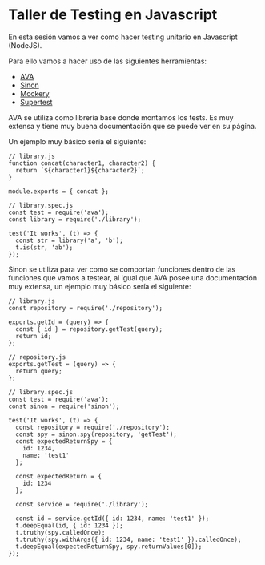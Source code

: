# Taller de Testing en Javascript

En esta sesión vamos a ver como hacer testing unitario en Javascript (NodeJS).

Para ello vamos a hacer uso de las siguientes herramientas:
- [AVA](https://www.npmjs.com/package/ava)
- [Sinon](https://www.npmjs.com/package/sinon)
- [Mockery](https://www.npmjs.com/package/mockery)
- [Supertest](https://www.npmjs.com/package/supertest)

AVA se utiliza como libreria base donde montamos los tests. Es muy extensa y
tiene muy buena documentación que se puede ver en su página.

Un ejemplo muy básico sería el siguiente:

```
// library.js
function concat(character1, character2) {
  return `${character1}${character2}`;
}

module.exports = { concat };
```
```
// library.spec.js
const test = require('ava');
const library = require('./library');

test('It works', (t) => {
  const str = library('a', 'b');
  t.is(str, 'ab');
});
```

Sinon se utiliza para ver como se comportan funciones dentro de las funciones que vamos a testear,
al igual que AVA posee una documentación muy extensa, un ejemplo muy básico sería el siguiente:
```
// library.js
const repository = require('./repository');

exports.getId = (query) => {
  const { id } = repository.getTest(query);
  return id;
};

// repository.js
exports.getTest = (query) => {
  return query;
};
```
```
// library.spec.js
const test = require('ava');
const sinon = require('sinon');

test('It works', (t) => {
  const repository = require('./repository');
  const spy = sinon.spy(repository, 'getTest');
  const expectedReturnSpy = {
    id: 1234,
    name: 'test1'
  };

  const expectedReturn = {
    id: 1234
  };

  const service = require('./library');

  const id = service.getId({ id: 1234, name: 'test1' });
  t.deepEqual(id, { id: 1234 });
  t.truthy(spy.calledOnce);
  t.truthy(spy.withArgs({ id: 1234, name: 'test1' }).calledOnce);
  t.deepEqual(expectedReturnSpy, spy.returnValues[0]);
});
```
